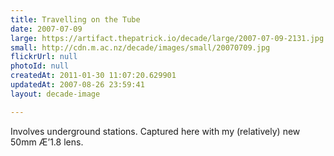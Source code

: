 ```yaml
---
title: Travelling on the Tube
date: 2007-07-09
large: https://artifact.thepatrick.io/decade/large/2007-07-09-2131.jpg
small: http://cdn.m.ac.nz/decade/images/small/20070709.jpg
flickrUrl: null
photoId: null
createdAt: 2011-01-30 11:07:20.629901
updatedAt: 2007-08-26 23:59:41
layout: decade-image

---
```

Involves underground stations. Captured here with my (relatively) new 50mm Æ’1.8 lens.
